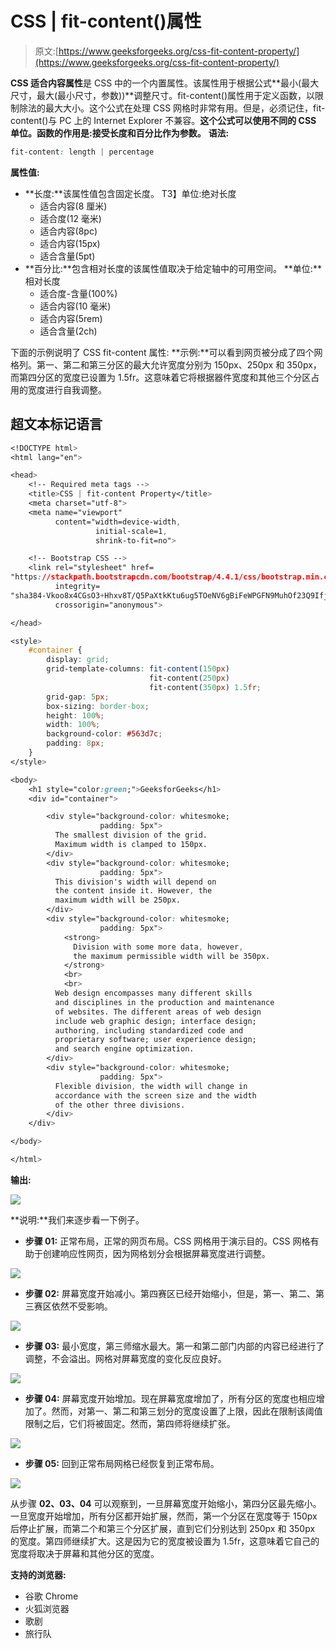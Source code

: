 # CSS | fit-content()属性

> 原文:[https://www.geeksforgeeks.org/css-fit-content-property/](https://www.geeksforgeeks.org/css-fit-content-property/)

**CSS 适合内容属性**是 CSS 中的一个内置属性。该属性用于根据公式**最小(最大尺寸，最大(最小尺寸，参数))**调整尺寸。fit-content()属性用于定义函数，以限制除法的最大大小。这个公式在处理 CSS 网格时非常有用。但是，必须记住，fit-content()与 PC 上的 Internet Explorer 不兼容。**这个公式可以使用不同的 CSS 单位。函数的作用是:接受长度和百分比作为参数。**
**语法:**

```css
fit-content: length | percentage
```

**属性值:**

*   **长度:**该属性值包含固定长度。
    T3】单位:绝对长度
    *   适合内容(8 厘米)
    *   适合度(12 毫米)
    *   适合内容(8pc)
    *   适合内容(15px)
    *   适合含量(5pt)
*   **百分比:**包含相对长度的该属性值取决于给定轴中的可用空间。
    **单位:**相对长度
    *   适合度-含量(100%)
    *   适合内容(10 毫米)
    *   适合内容(5rem)
    *   适合含量(2ch)

下面的示例说明了 CSS fit-content 属性:
**示例:**可以看到网页被分成了四个网格列。第一、第二和第三分区的最大允许宽度分别为 150px、250px 和 350px，而第四分区的宽度已设置为 1.5fr。这意味着它将根据器件宽度和其他三个分区占用的宽度进行自我调整。

## 超文本标记语言

```css
<!DOCTYPE html>
<html lang="en">

<head>
    <!-- Required meta tags -->
    <title>CSS | fit-content Property</title>
    <meta charset="utf-8">
    <meta name="viewport"
          content="width=device-width,
                   initial-scale=1,
                   shrink-to-fit=no">

    <!-- Bootstrap CSS -->
    <link rel="stylesheet" href=
"https://stackpath.bootstrapcdn.com/bootstrap/4.4.1/css/bootstrap.min.css"
          integrity=
"sha384-Vkoo8x4CGsO3+Hhxv8T/Q5PaXtkKtu6ug5TOeNV6gBiFeWPGFN9MuhOf23Q9Ifjh"
          crossorigin="anonymous">

</head>

<style>
    #container {
        display: grid;
        grid-template-columns: fit-content(150px)
                               fit-content(250px)
                               fit-content(350px) 1.5fr;
        grid-gap: 5px;
        box-sizing: border-box;
        height: 100%;
        width: 100%;
        background-color: #563d7c;
        padding: 8px;
    }
</style>

<body>
    <h1 style="color:green;">GeeksforGeeks</h1>
    <div id="container">

        <div style="background-color: whitesmoke;
                    padding: 5px">
          The smallest division of the grid.
          Maximum width is clamped to 150px.
        </div>
        <div style="background-color: whitesmoke;
                    padding: 5px">
          This division's width will depend on
          the content inside it. However, the
          maximum width will be 250px.
        </div>
        <div style="background-color: whitesmoke;
                    padding: 5px">
            <strong>
              Division with some more data, however,
              the maximum permissible width will be 350px.
            </strong>
            <br>
            <br>
          Web design encompasses many different skills
          and disciplines in the production and maintenance
          of websites. The different areas of web design
          include web graphic design; interface design;
          authoring, including standardized code and
          proprietary software; user experience design;
          and search engine optimization.
        </div>
        <div style="background-color: whitesmoke;
                    padding: 5px">
          Flexible division, the width will change in
          accordance with the screen size and the width
          of the other three divisions.
        </div>
    </div>

</body>

</html>
```

**输出:**

![](img/a53453a297adaa420e3a126375a4743c.png)

**说明:**我们来逐步看一下例子。

*   **步骤 01:** 正常布局，正常的网页布局。CSS 网格用于演示目的。CSS 网格有助于创建响应性网页，因为网格划分会根据屏幕宽度进行调整。

![](img/20de3d257fce0fe4869e17e5506a4763.png)

*   **步骤 02:** 屏幕宽度开始减小。第四赛区已经开始缩小，但是，第一、第二、第三赛区依然不受影响。

![](img/d8f09f6cc2000a59566d4db2f22b3a2b.png)

*   **步骤 03:** 最小宽度，第三师缩水最大。第一和第二部门内部的内容已经进行了调整，不会溢出。网格对屏幕宽度的变化反应良好。

![](img/fc6d8b38aea1702392f6950f501ee97a.png)

*   **步骤 04:** 屏幕宽度开始增加。现在屏幕宽度增加了，所有分区的宽度也相应增加了。然而，对第一、第二和第三划分的宽度设置了上限，因此在限制该阈值限制之后，它们将被固定。然而，第四师将继续扩张。

![](img/5a51c4a7edab82c2b33399e5d8c2aef6.png)

*   **步骤 05:** 回到正常布局网格已经恢复到正常布局。

![](img/f01d8d5a302596ae37519b686e8e7c06.png)

从步骤 **02、03、04** 可以观察到，一旦屏幕宽度开始缩小，第四分区最先缩小。一旦宽度开始增加，所有分区都开始扩展，然而，第一个分区在宽度等于 150px 后停止扩展，而第二个和第三个分区扩展，直到它们分别达到 250px 和 350px 的宽度。第四师继续扩大。这是因为它的宽度被设置为 1.5fr，这意味着它自己的宽度将取决于屏幕和其他分区的宽度。

**支持的浏览器:**

*   谷歌 Chrome
*   火狐浏览器
*   歌剧
*   旅行队
